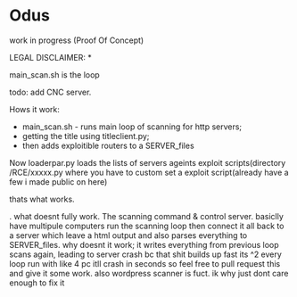 # Odus
work in progress (Proof Of Concept)


LEGAL DISCLAIMER: *


 main_scan.sh is the loop
 
 
 
 todo: add CNC server.
 
 
 Hows it work: 
 
* main_scan.sh - runs main loop of scanning for http servers; 
* getting the title using titleclient.py;
* then adds exploitible routers to a SERVER_files


Now loaderpar.py loads the lists of servers ageints exploit scripts(directory /RCE/xxxxx.py where you have to custom set a exploit script(already have a few i made public on here)


thats what works.

.
what doesnt fully work. The scanning command & control server. basiclly have multipule computers run the scanning loop then connect it all back to a server which leave a html output and also parses everything to SERVER_files. why doesnt it work; it writes everything from previous loop scans again, leading to server crash bc that shit builds up fast its ^2 every loop run with like 4 pc itll crash in seconds so feel free to pull request this and give it some work. also wordpress scanner is fuct. ik why just dont care enough to fix it
